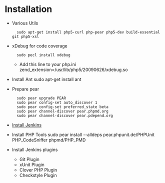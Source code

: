 

# Installation

* Various Utils

		sudo apt-get install php5-curl php-pear php5-dev build-essential git php5-xsl

* xDebug for code coverage

		sudo pecl install xdebug
	
	* Add this line to your php.ini
		zend_extension=/usr/lib/php5/20090626/xdebug.so

* Install Ant
		sudo apt-get install ant

* Prepare pear

		sudo pear upgrade PEAR
		sudo pear config-set auto_discover 1
		sudo pear config-set preferred_state beta
		sudo pear channel-discover pear.phpmd.org
		sudo pear channel-discover pear.pdepend.org


* [Install Jenkins](http://jenkins-ci.org/ "Jenkins")

* Install PHP Tools
		sudo pear install --alldeps pear.phpunit.de/PHPUnit PHP_CodeSniffer phpmd/PHP_PMD



* Install Jenkins plugins
	* Git Plugin
	* xUnit Plugin
	* Clover PHP Plugin
	* Checkstyle Plugin
